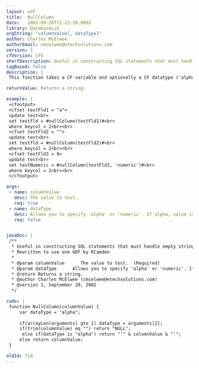 ```yaml
---
layout: udf
title:  NullColumn
date:   2002-09-20T11:23:30.000Z
library: DatabaseLib
argString: "columnValue[, dataType]"
author: Charles McElwee
authorEmail: cmcelwee@etechsolutions.com
version: 1
cfVersion: CF5
shortDescription: Useful in constructing SQL statements that must handle empty strings as NULLs.
tagBased: false
description: |
 This function takes a CF variable and optionally a CF datatype ('alpha' or 'numeric') and returns either the CF value or NULL.  If it returns the CF value, it will be quoted if invoked with the 'alpha' datatype argument (default).

returnValue: Returns a string.

example: |
 <cfoutput>
 <cfset testFld1 = "a">
 update test<br>
 set testfld = #nullColumn(testFld1)#<br>
 where keycol = 2<br><br>
 <cfset testFld2 = "">
 update test<br>
 set testfld = #nullColumn(testFld2)#<br>
 where keycol = 2<br><br>
 <cfset testFld3 = 9>
 update test<br>
 set testNumeric = #nullColumn(testFld3, 'numeric')#<br>
 where keycol = 2<br><br>
 </cfoutput>

args:
 - name: columnValue
   desc: The value to test. 
   req: true
 - name: dataType
   desc: Allows you to specify 'alpha' or 'numeric'. If alpha, value is wrapped in single quotes. Default is alpha.
   req: false


javaDoc: |
 /**
  * Useful in constructing SQL statements that must handle empty strings as NULLs.
  * Rewritten to use one UDF by RCamden
  * 
  * @param columnValue      The value to test.  (Required)
  * @param dataType      Allows you to specify 'alpha' or 'numeric'. If alpha, value is wrapped in single quotes. Default is alpha. (Optional)
  * @return Returns a string. 
  * @author Charles McElwee (cmcelwee@etechsolutions.com) 
  * @version 1, September 20, 2002 
  */

code: |
 function NullColumn(columnValue) {
     var dataType = "alpha";
     
     if(arrayLen(arguments) gte 2) dataType = arguments[2];
     if(trim(columnValue) eq "") return "NULL";
      else if(dataType is "alpha") return "'" & columnValue & "'";
     else return columnValue;
 }

oldId: 718
---
```


